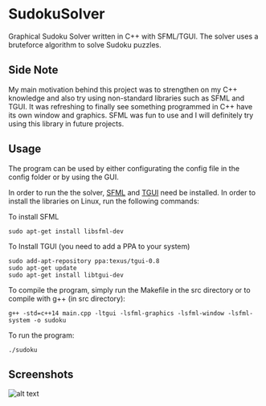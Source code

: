 # SudokuSolver
Graphical Sudoku Solver written in C++ with SFML/TGUI. The solver uses a bruteforce algorithm to solve Sudoku puzzles.

## Side Note
My main motivation behind this project was to strengthen on my C++ knowledge and also try using non-standard libraries such as SFML and TGUI. It was refreshing to finally see something programmed in C++ have its own window and graphics. SFML was fun to use and I will definitely try using this library in future projects.

## Usage
The program can be used by either configurating the config file in the config folder or by using the GUI.

In order to run the the solver, [SFML](https://www.sfml-dev.org/) and [TGUI](https://tgui.eu/) need be installed. In order to install the libraries on Linux, run the following commands:

To install SFML
```
sudo apt-get install libsfml-dev
```
To Install TGUI (you need to add a PPA to your system)
```
sudo add-apt-repository ppa:texus/tgui-0.8
sudo apt-get update
sudo apt-get install libtgui-dev
```

To compile the program, simply run the Makefile in the src directory or to compile with g++ (in src directory):
```
g++ -std=c++14 main.cpp -ltgui -lsfml-graphics -lsfml-window -lsfml-system -o sudoku
```

To run the program:
```
./sudoku
```

## Screenshots

![alt text](https://i.imgur.com/o11DTdt.png "Logo Title Text 1")
